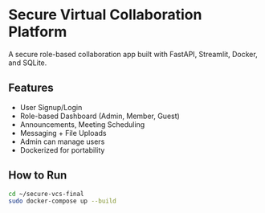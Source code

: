 # Secure Virtual Collaboration Platform

A secure role-based collaboration app built with FastAPI, Streamlit, Docker, and SQLite.

## Features

- User Signup/Login
- Role-based Dashboard (Admin, Member, Guest)
- Announcements, Meeting Scheduling
- Messaging + File Uploads
- Admin can manage users
- Dockerized for portability

## How to Run

```bash
cd ~/secure-vcs-final
sudo docker-compose up --build
